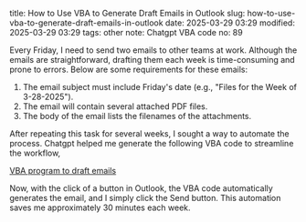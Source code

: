 title: How to Use VBA to Generate Draft Emails in Outlook
slug: how-to-use-vba-to-generate-draft-emails-in-outlook
date: 2025-03-29 03:29
modified: 2025-03-29 03:29
tags: other
note: Chatgpt VBA code
no: 89

Every Friday, I need to send two emails to other teams at work. Although the emails 
are straightforward, drafting them each week is time-consuming and prone to errors. Below 
are some requirements for these emails:

1. The email subject must include Friday's date (e.g., "Files for the Week of 3-28-2025").
2. The email will contain several attached PDF files.
3. The body of the email lists the filenames of the attachments.

After repeating this task for several weeks, I sought a way to automate the process. Chatgpt 
helped me generate the following VBA code to streamline the workflow,

[VBA program to draft emails](/files/vba_email_draft.txt)

Now, with the click of a button in Outlook, the VBA code automatically generates the email, 
and I simply click the Send button. This automation saves me approximately 30 minutes each 
week.
